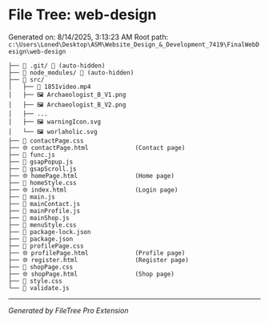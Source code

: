# File Tree: web-design

Generated on: 8/14/2025, 3:13:23 AM
Root path: `c:\Users\Loned\Desktop\ASM\Website_Design_&_Development_7419\FinalWebDesign\web-design`

```
├── 📁 .git/ 🚫 (auto-hidden)
├── 📁 node_modules/ 🚫 (auto-hidden)
├── 📁 src/
│   ├── 📄 1851video.mp4
│   ├── 🖼️ Archaeologist_B_V1.png
│   ├── 🖼️ Archaeologist_B_V2.png
│   ├── ...
│   ├── 🖼️ warningIcon.svg
│   └── 🖼️ worlaholic.svg
├── 🎨 contactPage.css
├── 🌐 contactPage.html             (Contact page)
├── 📄 func.js
├── 📄 gsapPopup.js
├── 📄 gsapScroll.js
├── 🌐 homePage.html                (Home page)
├── 🎨 homeStyle.css
├── 🌐 index.html                   (Login page)
├── 📄 main.js
├── 📄 mainContact.js
├── 📄 mainProfile.js
├── 📄 mainShop.js
├── 🎨 menuStyle.css
├── 📄 package-lock.json
├── 📄 package.json
├── 🎨 profilePage.css
├── 🌐 profilePage.html             (Profile page)
├── 🌐 register.html                (Register page)
├── 🎨 shopPage.css
├── 🌐 shopPage.html                (Shop page)
├── 🎨 style.css
└── 📄 validate.js
```

---

_Generated by FileTree Pro Extension_
